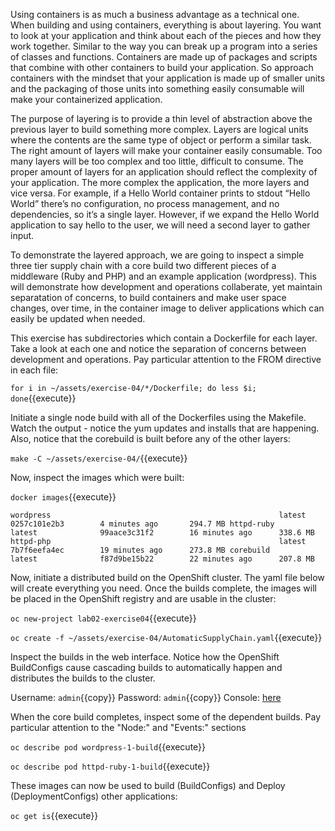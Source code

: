 Using containers is as much a business advantage as a technical one.  When building and using containers, everything is about layering.  You want to look at your application and think about each of the pieces and how they work together.  Similar to the way you can break up a program into a series of classes and functions.  Containers are made up of packages and scripts that combine with other containers to build your application. So approach containers with the mindset that your application is made up of smaller units and the packaging of those units into something easily consumable will make your containerized application.

The purpose of layering is to provide a thin level of abstraction above the previous layer to build something more complex.  Layers are logical units where the contents are the same type of object or perform a similar task. The right amount of layers will make your container easily consumable.  Too many layers will be too complex and too little, difficult to consume. The proper amount of layers for an application should reflect the complexity of your application.  The more complex the application, the more layers and vice versa. For example, if a Hello World container prints to stdout “Hello World” there’s no configuration, no process management, and no dependencies, so it’s a single layer.  However, if we expand the Hello World application to say hello to the user, we will need a second layer to gather input.

To demonstrate the layered approach, we are going to inspect a simple three tier supply chain with a core build two different pieces of a middleware (Ruby and PHP) and an example application (wordpress). This will demonstrate how development and operations collaberate, yet maintain separatation of concerns, to build containers and make user space changes, over time, in the container image to deliver applications which can easily be updated when needed.

This exercise has subdirectories which contain a Dockerfile for each layer. Take a look at each one and notice the separation of concerns between development and operations. Pay particular attention to the FROM directive in each file:

``for i in ~/assets/exercise-04/*/Dockerfile; do less $i; done``{{execute}}

Initiate a single node build with all of the Dockerfiles using the Makefile. Watch the output - notice the yum updates and installs that are happening. Also, notice that the corebuild is built before any of the other layers:

``make -C ~/assets/exercise-04/``{{execute}}

Now, inspect the images which were built:

``docker images``{{execute}}


``wordpress                                                   latest              0257c101e2b3        4 minutes ago       294.7 MB
httpd-ruby                                                  latest              99aace3c31f2        16 minutes ago      338.6 MB
httpd-php                                                   latest              7b7f6eefa4ec        19 minutes ago      273.8 MB
corebuild                                                   latest              f87d9be15b22        22 minutes ago      207.8 MB``

Now, initiate a distributed build on the OpenShift cluster. The yaml file below will create everything you need. Once the builds complete, the images will be placed in the OpenShift registry and are usable in the cluster:

``oc new-project lab02-exercise04``{{execute}}

``oc create -f ~/assets/exercise-04/AutomaticSupplyChain.yaml``{{execute}}

Inspect the builds in the web interface. Notice how the OpenShift BuildConfigs cause cascading builds to automatically happen and distributes the builds to the cluster.

Username: `admin`{{copy}}
Password: `admin`{{copy}}
Console: [here](https://[[HOST_SUBDOMAIN]]-8443-[[KATACODA_HOST]].environments.katacoda.com/console/project/lab02-exercise04/browse/builds)

When the core build completes, inspect some of the dependent builds. Pay particular attention to the "Node:" and "Events:" sections

``oc describe pod wordpress-1-build``{{execute}}

``oc describe pod httpd-ruby-1-build``{{execute}}

These images can now be used to build (BuildConfigs) and Deploy (DeploymentConfigs) other applications:

``oc get is``{{execute}}
